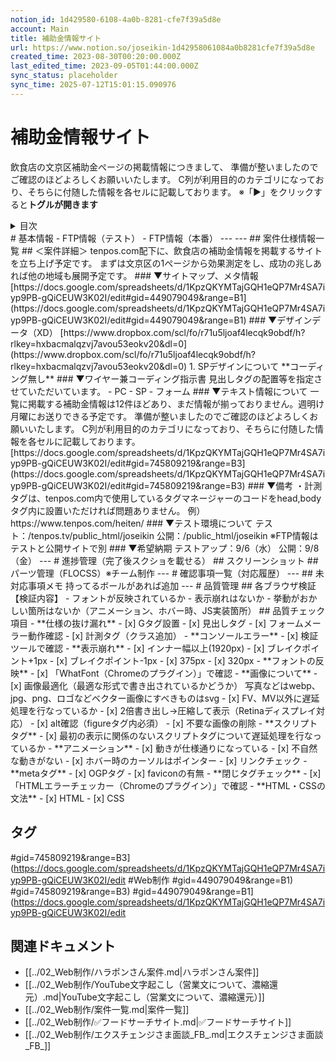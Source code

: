 ```yaml
---
notion_id: 1d429580-6108-4a0b-8281-cfe7f39a5d8e
account: Main
title: 補助金情報サイト
url: https://www.notion.so/joseikin-1d42958061084a0b8281cfe7f39a5d8e
created_time: 2023-08-30T00:20:00.000Z
last_edited_time: 2023-09-05T01:44:00.000Z
sync_status: placeholder
sync_time: 2025-07-12T15:01:15.090976
---
```

# 補助金情報サイト

飲食店の文京区補助金ぺージの掲載情報につきまして、
準備が整いましたのでご確認のほどよろしくお願いいたします。
C列が利用目的のカテゴリになっており、そちらに付随した情報を各セルに記載しております。
※「▶︎」をクリックすると**トグルが開きます**
<details>
<summary>目次</summary>
</details>
# 基本情報
- FTP情報（テスト）
- FTP情報（本番）
---
---
## 案件仕様情報一覧
  ## ＜案件詳細＞
  tenpos.com配下に、飲食店の補助金情報を掲載するサイトを立ち上げ予定です。
まずは文京区の1ぺージから効果測定をし、成功の兆しあれば他の地域も展開予定です。
  ### ▼サイトマップ、メタ情報
  [https://docs.google.com/spreadsheets/d/1KpzQKYMTajGQH1eQP7Mr4SA7iyp9PB-gQiCEUW3K02I/edit#gid=449079049&range=B1](https://docs.google.com/spreadsheets/d/1KpzQKYMTajGQH1eQP7Mr4SA7iyp9PB-gQiCEUW3K02I/edit#gid=449079049&range=B1)
  ### ▼デザインデータ（XD）
  [https://www.dropbox.com/scl/fo/r71u5ljoaf4lecqk9obdf/h?rlkey=hxbacmalqzvj7avou53eokv20&dl=0](https://www.dropbox.com/scl/fo/r71u5ljoaf4lecqk9obdf/h?rlkey=hxbacmalqzvj7avou53eokv20&dl=0)
  1. SPデザインについて
**コーディング無し**
  ### ▼ワイヤー兼コーディング指示書
  見出しタグの配置等を指定させていただいています。
  - PC
  - SP
  - フォーム
  ### ▼テキスト情報について
  一覧に掲載する補助金情報は12件ほどあり、まだ情報が揃っておりません。週明け月曜にお送りできる予定です。
  準備が整いましたのでご確認のほどよろしくお願いいたします。
C列が利用目的のカテゴリになっており、そちらに付随した情報を各セルに記載しております。
  [https://docs.google.com/spreadsheets/d/1KpzQKYMTajGQH1eQP7Mr4SA7iyp9PB-gQiCEUW3K02I/edit#gid=745809219&range=B3](https://docs.google.com/spreadsheets/d/1KpzQKYMTajGQH1eQP7Mr4SA7iyp9PB-gQiCEUW3K02I/edit#gid=745809219&range=B3)
  ### ▼備考
  ・計測タグは、tenpos.com内で使用しているタグマネージャーのコードをhead,bodyタグ内に設置いただければ問題ありません。
例）https://www.tenpos.com/heiten/
  ### ▼テスト環境について
  テスト：/tenpos.tv/public_html/joseikin
公開：/public_html/joseikin
※FTP情報はテストと公開サイトで別
  ### ▼希望納期
  テストアップ：9/6（水）
公開：9/8（金）
---
# 進捗管理（完了後スクショを載せる）
## スクリーンショット
## パーツ管理（FLOCSS）※チーム制作
---
# 確認事項一覧（対応履歴）
---
## 未対応事項メモ
持ってるボールがあれば追加
---
# 品質管理
## 各ブラウザ検証
【検証内容】
- フォントが反映されているか
- 表示崩れはないか
- 挙動がおかしい箇所はないか（アニメーション、ホバー時、JS実装箇所）
## 品質チェック項目
- **仕様の抜け漏れ**
  - [x] Gタグ設置
  - [x] 見出しタグ
  - [x] フォームメーラー動作確認
  - [x] 計測タグ（クラス追加）
- **コンソールエラー**
  - [x] 検証ツールで確認
- **表示崩れ**
  - [x] インナー幅以上(1920px)
  - [x] ブレイクポイント+1px
  - [x] ブレイクポイント-1px
  - [x] 375px
  - [x] 320px
- **フォントの反映**
  - [x] 「WhatFont（Chromeのプラグイン）」で確認
- **画像について**
  - [x] 画像最適化（最適な形式で書き出されているかどうか）
写真などはwebp、jpg、png、ロゴなどベクター画像にすべきものはsvg
  - [x] FV、MV以外に遅延処理を行なっているか
  - [x] 2倍書き出し→圧縮して表示（Retinaディスプレイ対応）
  - [x] alt確認（figureタグ内必須）
  - [x] 不要な画像の削除
- **スクリプトタグ**
  - [x] 最初の表示に関係のないスクリプトタグについて遅延処理を行なっているか
- **アニメーション**
  - [x] 動きが仕様通りになっている
  - [x] 不自然な動きがない
  - [x] ホバー時のカーソルはポインター
  - [x] リンクチェック
- **metaタグ**
  - [x] OGPタグ
  - [x] faviconの有無
- **閉じタグチェック**
  - [x] 「HTMLエラーチェッカー（Chromeのプラグイン）」で確認
- **HTML・CSSの文法**
  - [x] HTML
  - [x] CSS

## タグ

#gid=745809219&range=B3](https://docs.google.com/spreadsheets/d/1KpzQKYMTajGQH1eQP7Mr4SA7iyp9PB-gQiCEUW3K02I/edit #Web制作 #gid=449079049&range=B1) #gid=745809219&range=B3) #gid=449079049&range=B1](https://docs.google.com/spreadsheets/d/1KpzQKYMTajGQH1eQP7Mr4SA7iyp9PB-gQiCEUW3K02I/edit 

## 関連ドキュメント

- [[../02_Web制作/ハラポンさん案件.md|ハラポンさん案件]]
- [[../02_Web制作/YouTube文字起こし（営業文について、濃縮還元）.md|YouTube文字起こし（営業文について、濃縮還元）]]
- [[../02_Web制作/案件一覧.md|案件一覧]]
- [[../02_Web制作/✅フードサーチサイト.md|✅フードサーチサイト]]
- [[../02_Web制作/エクスチェンジさま面談_FB_.md|エクスチェンジさま面談_FB_]]
